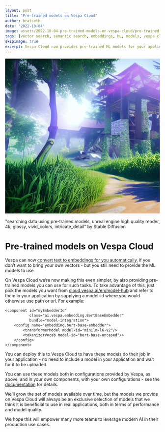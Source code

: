 ```yaml
---
layout: post
title: "Pre-trained models on Vespa Cloud"
author: bratseth
date: '2022-10-04'
image: assets/2022-10-04-pre-trained-models-on-vespa-cloud/pre-trained.png
tags: [vector search, semantic search, embeddings, ML, models, vespa cloud]
skipimage: true
excerpt: Vespa Cloud now provides pre-trained ML models for your applications
---
```


![Decorative image](/assets/2022-10-04-pre-trained-models-on-vespa-cloud/pre-trained.png)
<p class="image-credit">
"searching data using pre-trained models, unreal engine high quality render, 4k, glossy, vivid_colors, intricate_detail" by Stable Diffusion
</p>

# Pre-trained models on Vespa Cloud

Vespa can now [convert text to embeddings for you automatically](https://blog.vespa.ai/text-embedding-made-simple/), 
if you don’t want to bring your own vectors - but you still need to provide the ML models to use.

On Vespa Cloud we’re now making this even simpler, by also providing pre-trained models you can use for such tasks. 
To take advantage of this, just pick the models you want from 
[cloud.vespa.ai/en/model-hub](https://cloud.vespa.ai/en/model-hub) and refer
to them in your application by supplying a model-id where you would otherwise use path or url. For example:

```
<component id="myEmbedderId"
           class="ai.vespa.embedding.BertBaseEmbedder"
           bundle="model-integration">
    <config name="embedding.bert-base-embedder">
        <transformerModel model-id="minilm-l6-v2"/>
        <tokenizerVocab model-id="bert-base-uncased"/>
    </config>
</component>
```

You can deploy this to Vespa Cloud to have these models do their job in your application - 
no need to include a model in your application and wait for it to be uploaded.

You can use these models both in configurations provided by Vespa, as above, and in your own components, 
with your own configurations - see the [documentation](https://cloud.vespa.ai/en/model-hub) for details.

We’ll grow the set of models available over time, but the models we provide on Vespa Cloud will always be an 
exclusive selection of models that we think it is beneficial to use in real applications, 
both in terms of performance and model quality.

We hope this will empower many more teams to leverage modern AI in their production use cases.
